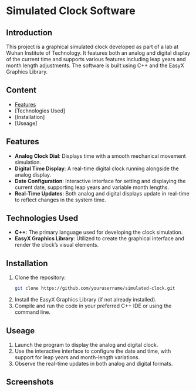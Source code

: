 # Simulated Clock Software

## Introduction
This project is a graphical simulated clock developed as part of a lab at Wuhan Institute of Technology. It features both an analog and digital display of the current time and supports various features including leap years and month length adjustments. The software is built using C++ and the EasyX Graphics Library.

## Content
- [Features](https://github.com/wzrdl/Covid-19-machine-learning?tab=readme-ov-file#introduction)
- [Technologies Used]
- [Installation]
- [Useage]

## Features
- **Analog Clock Dial**: Displays time with a smooth mechanical movement simulation.
- **Digital Time Display**: A real-time digital clock running alongside the analog display.
- **Date Configuration**: Interactive interface for setting and displaying the current date, supporting leap years and variable month lengths.
- **Real-Time Updates**: Both analog and digital displays update in real-time to reflect changes in the system time.

## Technologies Used
- **C++**: The primary language used for developing the clock simulation.
- **EasyX Graphics Library**: Utilized to create the graphical interface and render the clock’s visual elements.

## Installation
1. Clone the repository:
   ```bash
   git clone https://github.com/yourusername/simulated-clock.git
2. Install the EasyX Graphics Library (if not already installed).
3. Compile and run the code in your preferred C++ IDE or using the command line.

## Useage
1. Launch the program to display the analog and digital clock.
2. Use the interactive interface to configure the date and time, with support for leap years and month-length variations.
3. Observe the real-time updates in both analog and digital formats.

## Screenshots
